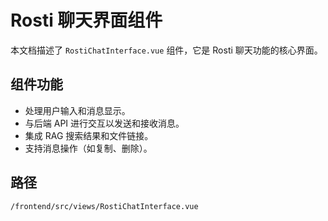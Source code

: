 # Rosti 聊天界面组件

本文档描述了 `RostiChatInterface.vue` 组件，它是 Rosti 聊天功能的核心界面。

## 组件功能
*   处理用户输入和消息显示。
*   与后端 API 进行交互以发送和接收消息。
*   集成 RAG 搜索结果和文件链接。
*   支持消息操作（如复制、删除）。

## 路径
`/frontend/src/views/RostiChatInterface.vue`